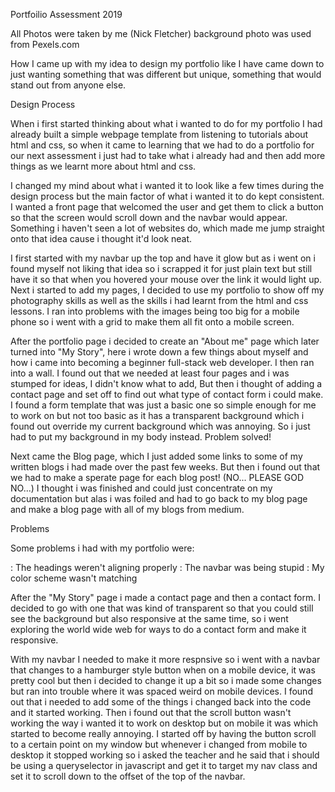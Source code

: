 Portfoilio Assessment 2019

All Photos were taken by me (Nick Fletcher) background photo was used from Pexels.com

How I came up with my idea to design my portfolio like I have came down to just wanting something that was different but unique, something that would stand out from anyone else.

Design Process

When i first started thinking about what i wanted to do for my portfolio I had already built a simple webpage template from listening to tutorials about html and css, so when it came to learning that we had to do a portfolio for our next assessment i just had to take what i already had and then add more things as we learnt more about html and css.

I changed my mind about what i wanted it to look like a few times during the design process but the main factor of what i wanted it to do kept consistent. I wanted a front page that welcomed the user and get them to click a button so that the screen would scroll down and the navbar would appear. Something i haven't seen a lot of websites do, which made me jump straight onto that idea cause i thought it'd look neat.

I first started with my navbar up the top and have it glow but as i went on i found myself not liking that idea so i scrapped it for just plain text but still have it so that when you hovered your mouse over the link it would light up. Next i started to add my pages, I decided to use my portfolio to show off my photography skills as well as the skills i had learnt from the html and css lessons. I ran into problems with the images being too big for a mobile phone so i went with a grid to make them all fit onto a mobile screen.

After the portfolio page i decided to create an "About me" page which later turned into "My Story", here i wrote down a few things about myself and how i came into becoming a beginner full-stack web developer. I then ran into a wall. I found out that we needed at least four pages and i was stumped for ideas, I didn't know what to add, But then i thought of adding a contact page and set off to find out what type of contact form i could make. I found a form template that was just a basic one so simple enough for me to work on but not too basic as it has a transparent background which i found out override my current background which was annoying. So i just had to put my background in my body instead. Problem solved!

Next came the Blog page, which I just added some links to some of my written blogs i had made over the past few weeks.
But then i found out that we had to make a sperate page for each blog post! (NO... PLEASE GOD NO...) I thought i was finished and could just concentrate on my documentation but alas i was foiled and had to go back to my blog page and make a blog page with all of my blogs from medium. 

Problems

Some problems i had with my portfolio were:

: The headings weren't aligning properly
: The navbar was being stupid
: My color scheme wasn't matching

After the "My Story" page i made a contact page and then a contact form. I decided to go with one that was kind of transparent so that you could still see the background but also responsive at the same time, so i went exploring the world wide web for ways to do a contact form and make it responsive.

With my navbar I needed to make it more respnsive so i went with a navbar that changes to a hamburger style button when on a mobile device, it was pretty cool but then i decided to change it up a bit so i made some changes but ran into trouble where it was spaced weird on mobile devices. I found out that i needed to add some of the things i changed back into the code and it started working. Then i found out that the scroll button wasn't working the way i wanted it to work on desktop but on mobile it was which started to become really annoying. I started off by having the button scroll to a certain point on my window but whenever i changed from mobile to desktop it stopped working so i asked the teacher and he said that i should be using a queryselector in javascript and get it to target my nav class and set it to scroll down to the offset of the top of the navbar.